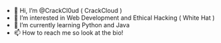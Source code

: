 - 👋 Hi, I’m @CrackCl0ud ( CrackCloud )
- 👀 I’m interested in Web Development and Ethical Hacking ( White Hat )
- 🌱 I’m currently learning Python and Java
- 📫 How to reach me so look at the bio!

<!---
CrackCl0ud/CrackCl0ud is a ✨ special ✨ repository because its `README.md` (this file) appears on your GitHub profile.
You can click the Preview link to take a look at your changes.
--->
